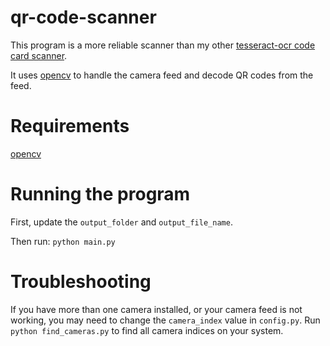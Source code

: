 # qr-code-scanner
This program is a more reliable scanner than my other [tesseract-ocr code card scanner](https://github.com/suntour/code-card-scanner).

It uses [opencv](https://pypi.org/project/opencv-python/) to handle the camera feed and decode QR codes from the feed.

# Requirements
[opencv](https://pypi.org/project/opencv-python/)

# Running the program
First, update the `output_folder` and `output_file_name`.

Then run: `python main.py`

# Troubleshooting
If you have more than one camera installed, or your camera feed is not working, you may need to change the `camera_index` value in `config.py`.
Run `python find_cameras.py` to find all camera indices on your system.
